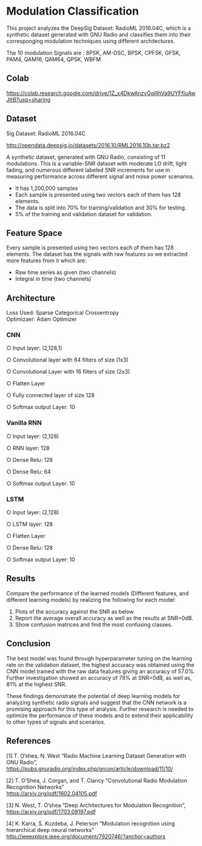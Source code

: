 # Modulation Classification
This project analyzes the DeepSig Dataset: RadioML 2016.04C, which is a synthetic dataset generated with GNU Radio and classifies them into their 
corresponging modulation techniques using different architectures.

The 10 modulation Signals are : 8PSK, AM-DSC, BPSK, CPFSK, GFSK, PAM4, QAM16, QAM64, QPSK, WBFM
## Colab
https://colab.research.google.com/drive/1Z_x4DkwAnzvGqilIhVa9UYFfIuAwJttB?usp=sharing

## Dataset
Sig Dataset: RadioML 2016.04C

http://opendata.deepsig.io/datasets/2016.10/RML2016.10b.tar.bz2

A synthetic dataset, generated with GNU Radio, consisting of 11 modulations. This is a variable-SNR dataset with moderate LO drift, light fading, 
and numerous different labeled SNR increments for use in measuring performance across different signal and noise power scenarios.
- It has 1,200,000 samples
- Each sample is presented using two vectors each of them has 128 elements.
- The data is split into 70% for training/validation and 30% for testing.
- 5% of the training and validation dataset for validation.

## Feature Space
Every sample is presented using two vectors each of them has 128 elements. The dataset has the signals with raw features so we extracted more features from it which are:
- Raw time series as given (two channels)
- Integral in time (two channels)

## Architecture
Loss Used: Sparse Categorical Crossentropy<br>
Optimizaer: Adam Optimizer
### CNN
○ Input layer:  (2,128,1)

○ Convolutional layer with 64 filters of size (1x3)

○ Convolutional Layer with 16 filters of size (2x3)

○ Flatten Layer

○ Fully connected layer of size 128

○ Softmax output Layer: 10

### Vanilla RNN
○ Input layer: (2,128)

○ RNN layer: 128

○ Dense Relu: 128

○ Dense Relu: 64

○ Softmax output Layer: 10

### LSTM
○ Input layer: (2,128)

○ LSTM layer: 128

○ Flatten Layer

○ Dense Relu: 128

○ Softmax output Layer: 10

## Results
Compare the performance of the learned models (Different features, and different learning models) by realizing the following for each model:
1. Plots of the accuracy against the SNR as below.
2. Report the average overall accuracy as well as the results at SNR=0dB.
3. Show confusion matrices and find the most confusing classes.

## Conclusion
The best model was found through hyperparameter tuning on the learning rate on the validation dataset, the highest accuracy was obtained using the CNN model trained
with the raw data features giving an accuracy of 57.0%. Further investigation showed an accuracy of 78% at
SNR=0dB, as well as, 81% at the highest SNR.

These findings demonstrate the potential of deep learning models for analyzing synthetic radio signals and suggest that the CNN network is a promising approach for this type of analysis. Further research is needed to optimize the performance of these models and to extend their applicability to other types of signals and scenarios.
## References
[1] T. O’shea, N. West “Radio Machine Learning Dataset Generation with GNU Radio”, https://pubs.gnuradio.org/index.php/grcon/article/download/11/10/

[2] T. O’Shea, J. Corgan, and T. Clancy “Convolutional Radio Modulation Recognition Networks” <br> https://arxiv.org/pdf/1602.04105.pdf

[3] N. West, T. O’shea “Deep Architectures for Modulation Recognition”,<br>
https://arxiv.org/pdf/1703.09197.pdf

[4] K. Karra, S. Kuzdeba, J. Peterson “Modulation recognition using hierarchical deep neural networks” <br> http://ieeexplore.ieee.org/document/7920746/?anchor=authors
